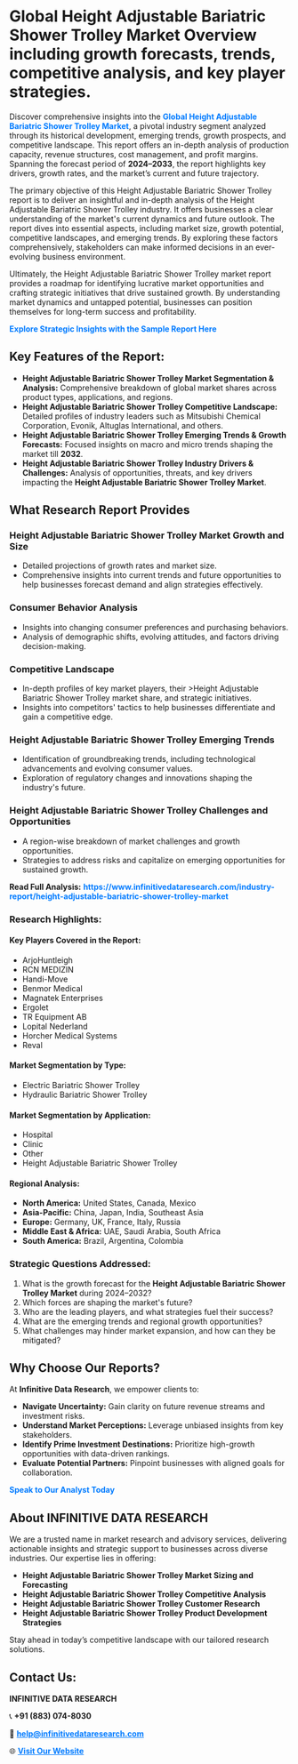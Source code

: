 <h1>Global Height Adjustable Bariatric Shower Trolley Market Overview including growth forecasts, trends, competitive analysis, and key player strategies.</h1>
<p>
Discover comprehensive insights into the 
<a href="https://www.infinitivedataresearch.com/industry-report/height-adjustable-bariatric-shower-trolley-market" rel="dofollow" style="color: #007BFF; text-decoration: none;"><strong>Global Height Adjustable Bariatric Shower Trolley Market</strong></a>, a pivotal industry segment analyzed through its historical development, emerging trends, growth prospects, and competitive landscape. This report offers an in-depth analysis of production capacity, revenue structures, cost management, and profit margins. Spanning the forecast period of <strong>2024–2033</strong>, the report highlights key drivers, growth rates, and the market’s current and future trajectory.
</p>
<p>
The primary objective of this Height Adjustable Bariatric Shower Trolley report is to deliver an insightful and in-depth analysis of the Height Adjustable Bariatric Shower Trolley industry. It offers businesses a clear understanding of the market's current dynamics and future outlook. The report dives into essential aspects, including market size, growth potential, competitive landscapes, and emerging trends. By exploring these factors comprehensively, stakeholders can make informed decisions in an ever-evolving business environment.
</p>
<p>
Ultimately, the Height Adjustable Bariatric Shower Trolley market report provides a roadmap for identifying lucrative market opportunities and crafting strategic initiatives that drive sustained growth. By understanding market dynamics and untapped potential, businesses can position themselves for long-term success and profitability.
</p>
<p>
<a href="https://www.infinitivedataresearch.com/request-sample/reportId=112452" style="color: #007BFF; text-decoration: none;"><strong>Explore Strategic Insights with the Sample Report Here</strong></a>
</p>

<h2>Key Features of the Report:</h2>
<ul>
<li><strong>Height Adjustable Bariatric Shower Trolley Market Segmentation & Analysis:</strong> Comprehensive breakdown of global market shares across product types, applications, and regions.</li>
<li><strong>Height Adjustable Bariatric Shower Trolley Competitive Landscape:</strong> Detailed profiles of industry leaders such as Mitsubishi Chemical Corporation, Evonik, Altuglas International, and others.</li>
<li><strong>Height Adjustable Bariatric Shower Trolley Emerging Trends & Growth Forecasts:</strong> Focused insights on macro and micro trends shaping the market till <strong>2032</strong>.</li>
<li><strong>Height Adjustable Bariatric Shower Trolley Industry Drivers & Challenges:</strong> Analysis of opportunities, threats, and key drivers impacting the <strong>Height Adjustable Bariatric Shower Trolley Market</strong>.</li>
</ul>

<h2>What Research Report Provides</h2>
<h3>Height Adjustable Bariatric Shower Trolley Market Growth and Size</h3>
<ul>
<li>Detailed projections of growth rates and market size.</li>
<li>Comprehensive insights into current trends and future opportunities to help businesses forecast demand and align strategies effectively.</li>
</ul>

<h3>Consumer Behavior Analysis</h3>
<ul>
<li>Insights into changing consumer preferences and purchasing behaviors.</li>
<li>Analysis of demographic shifts, evolving attitudes, and factors driving decision-making.</li>
</ul>

<h3>Competitive Landscape</h3>
<ul>
<li>In-depth profiles of key market players, their >Height Adjustable Bariatric Shower Trolley market share, and strategic initiatives.</li>
<li>Insights into competitors' tactics to help businesses differentiate and gain a competitive edge.</li>
</ul>

<h3>Height Adjustable Bariatric Shower Trolley Emerging Trends</h3>
<ul>
<li>Identification of groundbreaking trends, including technological advancements and evolving consumer values.</li>
<li>Exploration of regulatory changes and innovations shaping the industry's future.</li>
</ul>

<h3>Height Adjustable Bariatric Shower Trolley Challenges and Opportunities</h3>
<ul>
<li>A region-wise breakdown of market challenges and growth opportunities.</li>
<li>Strategies to address risks and capitalize on emerging opportunities for sustained growth.</li>
</ul>
<p><strong>Read Full Analysis:</strong> <a href="https://www.infinitivedataresearch.com/industry-report/height-adjustable-bariatric-shower-trolley-market" rel="dofollow" style="color: #007BFF; text-decoration: none;"><strong>https://www.infinitivedataresearch.com/industry-report/height-adjustable-bariatric-shower-trolley-market</strong></a></p>
<h3>Research Highlights:</h3>
<h4>Key Players Covered in the Report:</h4>
<ul><li>ArjoHuntleigh</li><li>RCN MEDIZIN</li><li>Handi-Move</li><li>Benmor Medical</li><li>Magnatek Enterprises</li><li>Ergolet</li><li>TR Equipment AB</li><li>Lopital Nederland</li><li>Horcher Medical Systems</li><li>Reval</li></ul>
<h4>Market Segmentation by Type:</h4>
<ul><li>Electric Bariatric Shower Trolley</li><li>Hydraulic Bariatric Shower Trolley</li></ul>
<h4>Market Segmentation by Application:</h4>
<ul><li>Hospital</li><li>Clinic</li><li>Other</li><li>Height Adjustable Bariatric Shower Trolley</li></ul>

<h4>Regional Analysis:</h4>
<ul>
<li><strong>North America:</strong> United States, Canada, Mexico</li>
<li><strong>Asia-Pacific:</strong> China, Japan, India, Southeast Asia</li>
<li><strong>Europe:</strong> Germany, UK, France, Italy, Russia</li>
<li><strong>Middle East & Africa:</strong> UAE, Saudi Arabia, South Africa</li>
<li><strong>South America:</strong> Brazil, Argentina, Colombia</li>
</ul>

<h3>Strategic Questions Addressed:</h3>
<ol>
<li>What is the growth forecast for the <strong>Height Adjustable Bariatric Shower Trolley Market</strong> during 2024–2032?</li>
<li>Which forces are shaping the market's future?</li>
<li>Who are the leading players, and what strategies fuel their success?</li>
<li>What are the emerging trends and regional growth opportunities?</li>
<li>What challenges may hinder market expansion, and how can they be mitigated?</li>
</ol>

<h2>Why Choose Our Reports?</h2>
<p>At <strong>Infinitive Data Research</strong>, we empower clients to:</p>
<ul>
<li><strong>Navigate Uncertainty:</strong> Gain clarity on future revenue streams and investment risks.</li>
<li><strong>Understand Market Perceptions:</strong> Leverage unbiased insights from key stakeholders.</li>
<li><strong>Identify Prime Investment Destinations:</strong> Prioritize high-growth opportunities with data-driven rankings.</li>
<li><strong>Evaluate Potential Partners:</strong> Pinpoint businesses with aligned goals for collaboration.</li>
</ul>
<p><a href="https://www.infinitivedataresearch.com/industry-report/height-adjustable-bariatric-shower-trolley-market" rel="dofollow" style="color: #007BFF; text-decoration: none;"><strong>Speak to Our Analyst Today</strong></a></p>

<h2>About INFINITIVE DATA RESEARCH</h2>
<p>We are a trusted name in market research and advisory services, delivering actionable insights and strategic support to businesses across diverse industries. Our expertise lies in offering:</p>
<ul>
<li><strong>Height Adjustable Bariatric Shower Trolley Market Sizing and Forecasting</strong></li>
<li><strong>Height Adjustable Bariatric Shower Trolley Competitive Analysis</strong></li>
<li><strong>Height Adjustable Bariatric Shower Trolley Customer Research</strong></li>
<li><strong>Height Adjustable Bariatric Shower Trolley Product Development Strategies</strong></li>
</ul>
<p>Stay ahead in today’s competitive landscape with our tailored research solutions.</p>

<h2>Contact Us:</h2>
<p><strong>INFINITIVE DATA RESEARCH</strong></p>
<p>📞 <strong>+91 (883) 074-8030</strong></p>
<p>📧 <strong><a href="mailto:help@infinitivedataresearch.com" style="color: #007BFF;">help@infinitivedataresearch.com</a></strong></p>
<p>🌐 <strong><a href="https://www.infinitivedataresearch.com" rel="dofollow" style="color: #007BFF;">Visit Our Website</a></strong></p>